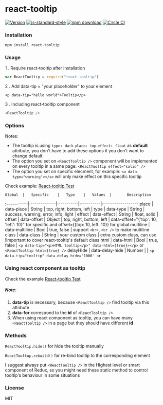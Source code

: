 # react-tooltip
[![Version](http://img.shields.io/npm/v/react-tooltip.svg)](https://www.npmjs.org/package/react-tooltip)
[![js-standard-style](https://img.shields.io/badge/code%20style-standard-brightgreen.svg?style=flat)](https://github.com/feross/standard)
[![npm download][download-image]][download-url]
[![Circle CI](https://circleci.com/gh/wwayne/react-tooltip/tree/master.svg?style=svg)](https://circleci.com/gh/wwayne/react-tooltip/tree/master)

[download-image]: https://img.shields.io/npm/dm/react-tooltip.svg?style=flat-square
[download-url]: https://npmjs.org/package/react-tooltip

### Installation

```sh
npm install react-tooltip
```

### Usage

1 . Require react-tooltip after installation

```js
var ReactTooltip = require("react-tooltip")
```

2 . Add data-tip = "your placeholder" to your element

	<p data-tip="hello world">Tooltip</p>

3 . Including react-tooltip component


```js
<ReactTooltip />
```


### Options
Notes:
* The tooltip is using `type: dark` `place: top` `effect: float` as **default** attribute, you don't have to add these options if you don't want to change default
* The option you set on `<ReactTooltip />` component will be implemented on every tooltip in a same page: `<ReactTooltip effect="solid" />`
* The option you set on specific elecment, for example: `<a data-type="warning"></a>` will only make effect on this specific tooltip

Check example:  [React-tooltip Test](http://wwayne.github.io/react-tooltip)

	Global  |	Specific	|	Type	|	Values  |       Description
:-----------|:-------------|:----------|:----------|:------------------
    place	|   data-place  |  String  |  top, right, bottom, left | 
    type	|   data-type  |  String  |  success, warning, error, info, light | 
    effect	|   data-effect  |  String  |  float, solid | 
    offset	|   data-offset  |  Object  |  top, right, bottom, left | data-offset="{'top': 10, 'left': 10}" for specific and offset={{top: 10, left: 10}} for global
   multiline	|   data-multiline  |  Bool  |  true, false | support `<br>`, `<br />` to make multiline
  class	|   data-class  |  String  |  your custom class | extra custom class, can use !important to cover react-tooltip's default class
      html	|   data-html  |  Bool  |  true, false  |  `<p data-tip="<p>HTML tooltip</p>" data-html={true}></p>` or `<ReactTooltip html={true} />`
   delayHide	|   data-delay-hide  |  Number  |   |    `<p data-tip="tooltip" data-delay-hide='1000' or `<ReactTooltip delayHide=1000 />`

### Using react component as tooltip
Check the example [React-tooltip Test](http://wwayne.github.io/react-tooltip)

##### Note:
1. **data-tip** is necessary, because `<ReactTooltip />` find tooltip via this attribute
2. **data-for** correspond to the **id** of `<ReactTooltip />`
3. When using react component as tooltip, you can have many `<ReactTooltip />` in a page but they should have different **id**

### Methods
`ReactTooltip.hide()` for hide the tooltip manually

`ReactTooltup.rebuild()` for re-bind tooltip to the corresponding element

I suggest always put `<ReactTooltip />` in the Highest level or smart component of Redux, so you might need these static
method to control tooltip's behaviour in some situations

### License

MIT
